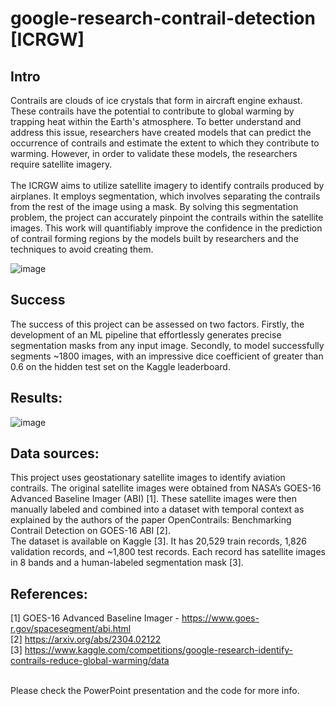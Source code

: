 # google-research-contrail-detection [ICRGW] <br>

## Intro
Contrails are clouds of ice crystals that form in aircraft engine exhaust. These contrails have the potential to contribute to global warming by trapping heat within the Earth's atmosphere. To better understand and address this issue, researchers have created models that can predict the occurrence of contrails and estimate the extent to which they contribute to warming. However, in order to validate these models, the researchers require satellite imagery.<br>
<br>
The ICRGW aims to utilize satellite imagery to identify contrails produced by airplanes. It employs segmentation, which involves separating the contrails from the rest of the image using a mask. By solving this segmentation problem, the project can accurately pinpoint the contrails within the satellite images. This work will quantifiably improve the confidence in the prediction of contrail forming regions by the models built by researchers and the techniques to avoid creating them.<br>

![image](https://github.com/SwaroopMeher/google-research-contrail-detection/assets/115743490/8d5fb181-6924-4da8-a852-c130d3172380)
<br>

## Success
The success of this project can be assessed on two factors. Firstly, the development of an ML pipeline that effortlessly generates precise segmentation masks from any input image. 
Secondly, to model successfully segments ~1800 images, with an impressive dice coefficient of greater than 0.6 on the hidden test set on the Kaggle leaderboard. <br>

## Results:<br>
![image](https://github.com/SwaroopMeher/google-research-contrail-detection/assets/115743490/29fc762b-b707-4913-aabb-430520c04731)
<br>

## Data sources:<br>
This project uses geostationary satellite images to identify aviation contrails. The original satellite images were obtained from NASA’s GOES-16 Advanced Baseline Imager (ABI) [1]. 
These satellite images were then manually labeled and combined into a dataset with temporal context as explained by the authors of the paper OpenContrails: Benchmarking Contrail Detection on GOES-16 ABI [2]. <br>
The dataset is available on Kaggle [3]. It has 20,529 train records, 1,826 validation records, and ~1,800 test records. Each record has satellite images in 8 bands and a human-labeled segmentation mask [3].

## References:<br>
[1] GOES-16 Advanced Baseline Imager - https://www.goes-r.gov/spacesegment/abi.html<br>
[2] https://arxiv.org/abs/2304.02122<br>
[3] https://www.kaggle.com/competitions/google-research-identify-contrails-reduce-global-warming/data<br>

<br>Please check the PowerPoint presentation and the code for more info.






